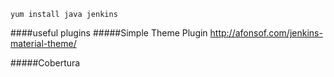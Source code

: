 ```yum install java jenkins```

####useful plugins
#####Simple Theme Plugin
http://afonsof.com/jenkins-material-theme/

#####Cobertura
